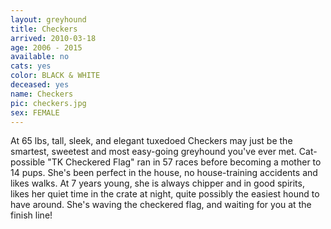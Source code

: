 ```yaml
---
layout: greyhound
title: Checkers
arrived: 2010-03-18
age: 2006 - 2015
available: no
cats: yes
color: BLACK & WHITE
deceased: yes
name: Checkers
pic: checkers.jpg
sex: FEMALE
---
```


At 65 lbs, tall, sleek, and elegant tuxedoed Checkers may just be the smartest, sweetest and most easy-going greyhound
you've ever met. Cat-possible "TK Checkered Flag" ran in 57 races before becoming a mother to 14 pups.  She's been
perfect in the house, no house-training accidents and likes walks. At 7 years young, she is always chipper and in
good spirits, likes her quiet time in the crate at night, quite possibly the easiest hound to have around. She's
waving the checkered flag, and waiting for you at the finish line!
